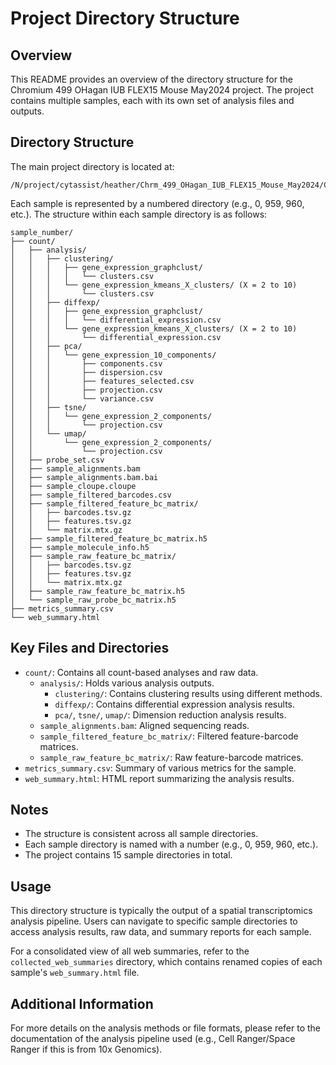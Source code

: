 # Project Directory Structure

## Overview

This README provides an overview of the directory structure for the Chromium 499 OHagan IUB FLEX15 Mouse May2024 project. The project contains multiple samples, each with its own set of analysis files and outputs.

## Directory Structure

The main project directory is located at:
```
/N/project/cytassist/heather/Chrm_499_OHagan_IUB_FLEX15_Mouse_May2024/Chrm_499_OHagan_IUB_FLEX15_run6/outs/per_sample_outs
```

Each sample is represented by a numbered directory (e.g., 0, 959, 960, etc.). The structure within each sample directory is as follows:

```
sample_number/
├── count/
│   ├── analysis/
│   │   ├── clustering/
│   │   │   ├── gene_expression_graphclust/
│   │   │   │   └── clusters.csv
│   │   │   └── gene_expression_kmeans_X_clusters/ (X = 2 to 10)
│   │   │       └── clusters.csv
│   │   ├── diffexp/
│   │   │   ├── gene_expression_graphclust/
│   │   │   │   └── differential_expression.csv
│   │   │   └── gene_expression_kmeans_X_clusters/ (X = 2 to 10)
│   │   │       └── differential_expression.csv
│   │   ├── pca/
│   │   │   └── gene_expression_10_components/
│   │   │       ├── components.csv
│   │   │       ├── dispersion.csv
│   │   │       ├── features_selected.csv
│   │   │       ├── projection.csv
│   │   │       └── variance.csv
│   │   ├── tsne/
│   │   │   └── gene_expression_2_components/
│   │   │       └── projection.csv
│   │   └── umap/
│   │       └── gene_expression_2_components/
│   │           └── projection.csv
│   ├── probe_set.csv
│   ├── sample_alignments.bam
│   ├── sample_alignments.bam.bai
│   ├── sample_cloupe.cloupe
│   ├── sample_filtered_barcodes.csv
│   ├── sample_filtered_feature_bc_matrix/
│   │   ├── barcodes.tsv.gz
│   │   ├── features.tsv.gz
│   │   └── matrix.mtx.gz
│   ├── sample_filtered_feature_bc_matrix.h5
│   ├── sample_molecule_info.h5
│   ├── sample_raw_feature_bc_matrix/
│   │   ├── barcodes.tsv.gz
│   │   ├── features.tsv.gz
│   │   └── matrix.mtx.gz
│   ├── sample_raw_feature_bc_matrix.h5
│   └── sample_raw_probe_bc_matrix.h5
├── metrics_summary.csv
└── web_summary.html
```

## Key Files and Directories

- `count/`: Contains all count-based analyses and raw data.
  - `analysis/`: Holds various analysis outputs.
    - `clustering/`: Contains clustering results using different methods.
    - `diffexp/`: Contains differential expression analysis results.
    - `pca/`, `tsne/`, `umap/`: Dimension reduction analysis results.
  - `sample_alignments.bam`: Aligned sequencing reads.
  - `sample_filtered_feature_bc_matrix/`: Filtered feature-barcode matrices.
  - `sample_raw_feature_bc_matrix/`: Raw feature-barcode matrices.
- `metrics_summary.csv`: Summary of various metrics for the sample.
- `web_summary.html`: HTML report summarizing the analysis results.

## Notes

- The structure is consistent across all sample directories.
- Each sample directory is named with a number (e.g., 0, 959, 960, etc.).
- The project contains 15 sample directories in total.

## Usage

This directory structure is typically the output of a spatial transcriptomics analysis pipeline. Users can navigate to specific sample directories to access analysis results, raw data, and summary reports for each sample.

For a consolidated view of all web summaries, refer to the `collected_web_summaries` directory, which contains renamed copies of each sample's `web_summary.html` file.

## Additional Information

For more details on the analysis methods or file formats, please refer to the documentation of the analysis pipeline used (e.g., Cell Ranger/Space Ranger if this is from 10x Genomics).
